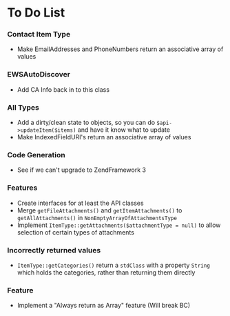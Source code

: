 # To Do List

### Contact Item Type
 * Make EmailAddresses and PhoneNumbers return an associative array of values

### EWSAutoDiscover
 * Add CA Info back in to this class

### All Types
 * Add a dirty/clean state to objects, so you can do `$api->updateItem($items)` and have it know what to update
 * Make IndexedFieldURI's return an associative array of values

### Code Generation
 * See if we can't upgrade to ZendFramework 3

### Features
 * Create interfaces for at least the API classes
 * Merge `getFileAttachments()` and `getItemAttachments()` to `getAllAttachments()` in `NonEmptyArrayOfAttachmentsType`
 * Implement `ItemType::getAttachments($attachmentType = null)` to allow selection of certain types of attachments

### Incorrectly returned values
 * `ItemType::getCategories()` return a `stdClass` with a property `String` which holds the categories, rather than returning them directly

### Feature
 * Implement a "Always return as Array" feature (Will break BC)